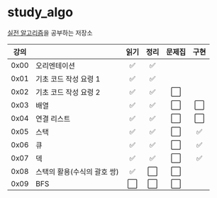 # study_algo

[실전 알고리즘](https://blog.encrypted.gg/919?category=773649)을 공부하는 저장소

| 강의 |                             | 읽기 | 정리 | 문제집 | 구현 |
| :--: | --------------------------- | :--: | :--: | :----: | :--: |
| 0x00 | 오리엔테이션                |  ✅  |  ✅  |        |      |
| 0x01 | 기초 코드 작성 요령 1       |  ✅  |  ✅  |        |      |
| 0x02 | 기초 코드 작성 요령 2       |  ✅  |  ✅  |  ⬜️   |      |
| 0x03 | 배열                        |  ✅  |  ✅  |  ⬜️   | ⬜️  |
| 0x04 | 연결 리스트                 |  ✅  |  ✅  |  ⬜️   | ⬜️  |
| 0x05 | 스택                        |  ✅  |  ✅  |  ⬜️   |  ✅  |
| 0x06 | 큐                          |  ✅  |  ✅  |  ⬜️   |  ✅  |
| 0x07 | 덱                          |  ✅  |  ✅  |  ⬜️   |  ✅  |
| 0x08 | 스택의 활용(수식의 괄호 쌍) |  ✅  | ⬜️  |  ⬜️   |      |
| 0x09 | BFS                         | ⬜️  | ⬜️  |  ⬜️   |      |

